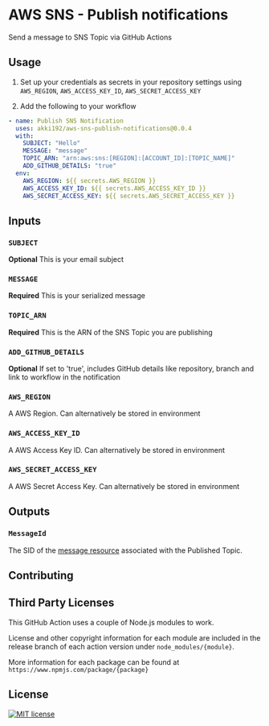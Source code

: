 # AWS SNS - Publish notifications

Send a message to SNS Topic via GitHub Actions

## Usage

1. Set up your credentials as secrets in your repository settings using `AWS_REGION`, `AWS_ACCESS_KEY_ID`, `AWS_SECRET_ACCESS_KEY`

2. Add the following to your workflow

```yml
- name: Publish SNS Notification
  uses: akki192/aws-sns-publish-notifications@0.0.4
  with:
    SUBJECT: "Hello"
    MESSAGE: "message"
    TOPIC_ARN: "arn:aws:sns:[REGION]:[ACCOUNT_ID]:[TOPIC_NAME]"
    ADD_GITHUB_DETAILS: "true"
  env:
    AWS_REGION: ${{ secrets.AWS_REGION }}
    AWS_ACCESS_KEY_ID: ${{ secrets.AWS_ACCESS_KEY_ID }}
    AWS_SECRET_ACCESS_KEY: ${{ secrets.AWS_SECRET_ACCESS_KEY }}
```

## Inputs

### `SUBJECT`

**Optional** This is your email subject

### `MESSAGE`

**Required** This is your serialized message

### `TOPIC_ARN`

**Required** This is the ARN of the SNS Topic you are publishing

### `ADD_GITHUB_DETAILS`

**Optional** If set to 'true', includes GitHub details like repository, branch and link to workflow in the notification

### `AWS_REGION`

A AWS Region. Can alternatively be stored in environment

### `AWS_ACCESS_KEY_ID`

A AWS Access Key ID. Can alternatively be stored in environment

### `AWS_SECRET_ACCESS_KEY`

A AWS Secret Access Key. Can alternatively be stored in environment

## Outputs

### `MessageId`

The SID of the [message resource](https://docs.aws.amazon.com/pt_br/sns/latest/dg/sns-msg-status.html) associated with the Published Topic.

## Contributing

## Third Party Licenses

This GitHub Action uses a couple of Node.js modules to work.

License and other copyright information for each module are included in the release branch of each action version under `node_modules/{module}`.

More information for each package can be found at `https://www.npmjs.com/package/{package}`

## License

[![MIT license](https://img.shields.io/badge/License-MIT-blue.svg)](https://lbesson.mit-license.org/)

